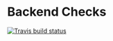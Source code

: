 
<!-- README.md is generated from README.Rmd. Please edit that file -->

# Backend Checks

<!-- badges: start -->

[![Travis build
status](https://travis-ci.com/muschellij2/nccheck.svg?branch=master)](https://travis-ci.com/muschellij2/nccheck)
<!-- badges: end -->
